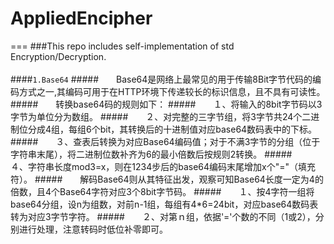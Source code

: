# AppliedEncipher
===
###This repo includes self-implementation of std Encryption/Decryption.</br></br>
####`1.Base64`
#####　　Base64是网络上最常见的用于传输8Bit字节代码的编码方式之一,其编码可用于在HTTP环境下传递较长的标识信息，且不具有可读性。
#####　　转换base64码的规则如下：
#####　　１、将输入的8bit字节码以3字节为单位分为数组。
#####　　２、对完整的三字节组，将3字节共24个二进制位分成4组，每组6个bit，其转换后的十进制值对应base64数码表中的下标。
#####　　３、查表后转换为对应Base64编码值；对于不满3字节的分组（位于字符串末尾），将二进制位数补齐为6的最小倍数后按规则2转换。
#####　　４、字符串长度mod3=x，则在1234步后的base64编码末尾增加x个"="（填充符）。
#####　　解码Base64则从其特征出发，观察可知Base64长度一定为4的倍数，且4个Base64字符对应3个8bit字节码。
#####　　１、按4字符一组将base64分组，设n为组数，对前n-1组，每组有4*6=24bit，对应base64数码表转为对应3字节字符。
#####　　２、对第ｎ组，依据'='个数的不同（1或2），分别进行处理，注意转码时低位补零即可。
